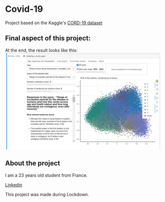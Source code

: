 # Covid-19
Project based on the Kaggle's [CORD-19 dataset](https://www.kaggle.com/allen-institute-for-ai/CORD-19-research-challenge)


## Final aspect of this project: 
At the end, the result looks like this:
![Image of Dahsboard](https://github.com/adrihans/Covid-19/blob/master/Dashboard/Capture_dashboard.JPG)

## About the project
I am a 23 years old student from France.

[Linkedin](https://www.linkedin.com/in/adrien-hans/)

This project was made during Lockdown.
